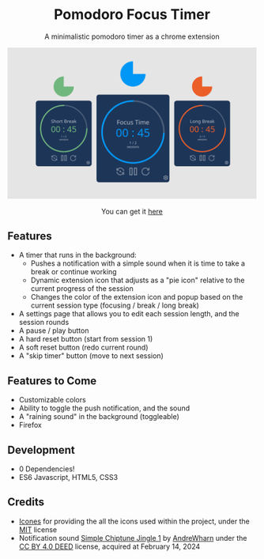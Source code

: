 <h1 align="center">Pomodoro Focus Timer</h1>

<p align="center">A minimalistic pomodoro timer as a chrome extension</p>

![Pomodoro Timer](/assets/readme/pomodoro_extension.png)

<p align="center">You can get it <a href="https://chromewebstore.google.com/detail/pomodoro-focus-timer/eglbnllngiannimbjimkpjklnjgelnoi" target="_blank">here</a></p>

## Features

- A timer that runs in the background:
  - Pushes a notification with a simple sound when it is time to take a break or continue working
  - Dynamic extension icon that adjusts as a "pie icon" relative to the current progress of the session
  - Changes the color of the extension icon and popup based on the current session type (focusing / break / long break)
- A settings page that allows you to edit each session length, and the session rounds
- A pause / play button
- A hard reset button (start from session 1)
- A soft reset button (redo current round)
- A "skip timer" button (move to next session)

## Features to Come

- Customizable colors
- Ability to toggle the push notification, and the sound
- A "raining sound" in the background (toggleable)
- Firefox

## Development

- 0 Dependencies!
- ES6 Javascript, HTML5, CSS3

## Credits

- [Icones](https://github.com/antfu/icones) for providing the all the icons used within the project, under the [MIT](https://opensource.org/license/mit/) license
- Notification sound [Simple Chiptune Jingle 1](https://freesound.org/people/AndreWharn/sounds/501207/) by [AndreWharn](https://freesound.org/people/AndreWharn/) under the [CC BY 4.0 DEED](https://creativecommons.org/licenses/by/4.0/) license, acquired at February 14, 2024
